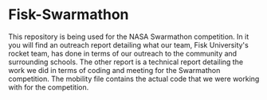 # Fisk-Swarmathon
This repository is being used for the NASA Swarmathon competition. In it you will find an outreach report detailing what our team, Fisk University's rocket team, has done in terms of our outreach to the community and surrounding schools. The other report is a technical report detailing the work we did in terms of coding and meeting for the Swarmathon competition. The mobility file contains the actual code that we were working with for the competition. 

